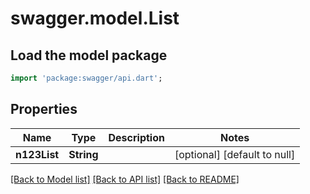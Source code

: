 # swagger.model.List

## Load the model package
```dart
import 'package:swagger/api.dart';
```

## Properties
Name | Type | Description | Notes
------------ | ------------- | ------------- | -------------
**n123List** | **String** |  | [optional] [default to null]

[[Back to Model list]](../README.md#documentation-for-models) [[Back to API list]](../README.md#documentation-for-api-endpoints) [[Back to README]](../README.md)

